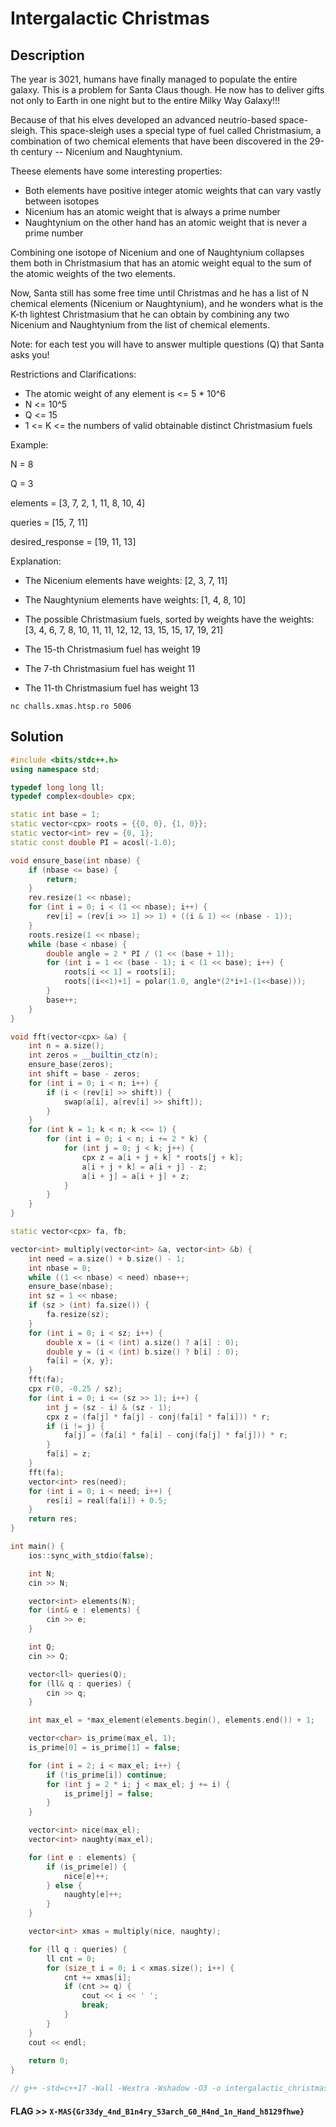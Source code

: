 # Intergalactic Christmas 

## Description

The year is 3021, humans have finally managed to populate the entire galaxy. This is a problem for Santa Claus though. He now has to deliver gifts not only to Earth in one night but to the entire Milky Way Galaxy!!!

Because of that his elves developed an advanced neutrio-based space-sleigh. This space-sleigh uses a special type of fuel called Christmasium, a combination of two chemical elements that have been discovered in the 29-th century -- Nicenium and Naughtynium.

Theese elements have some interesting properties:

- Both elements have positive integer atomic weights that can vary vastly between isotopes
- Nicenium has an atomic weight that is always a prime number
- Naughtynium on the other hand has an atomic weight that is never a prime number

Combining one isotope of Nicenium and one of Naughtynium collapses them both in Christmasium that has an atomic weight equal to the sum of the atomic weights of the two elements.

Now, Santa still has some free time until Christmas and he has a list of N chemical elements (Nicenium or Naughtynium), and he wonders what is the K-th lightest Christmasium that he can obtain by combining any two Nicenium and Naughtynium from the list of chemical elements.

Note: for each test you will have to answer multiple questions (Q) that Santa asks you!

Restrictions and Clarifications:

- The atomic weight of any element is <= 5 * 10^6
- N <= 10^5
- Q <= 15
- 1 <= K <= the numbers of valid obtainable distinct Christmasium fuels

Example:

N = 8

Q = 3

elements = [3, 7, 2, 1, 11, 8, 10, 4]

queries = [15, 7, 11]

desired_response = [19, 11, 13]

Explanation:

- The Nicenium elements have weights: [2, 3, 7, 11]

- The Naughtynium elements have weights: [1, 4, 8, 10]

- The possible Christmasium fuels, sorted by weights have the weights: [3, 4, 6, 7, 8, 10, 11, 11, 12, 12, 13, 15, 15, 17, 19, 21]

- The 15-th Christmasium fuel has weight 19

- The 7-th Christmasium fuel has weight 11

- The 11-th Christmasium fuel has weight 13

`nc challs.xmas.htsp.ro 5006`

## Solution 

```c++
#include <bits/stdc++.h>
using namespace std;

typedef long long ll;
typedef complex<double> cpx;

static int base = 1;
static vector<cpx> roots = {{0, 0}, {1, 0}};
static vector<int> rev = {0, 1};
static const double PI = acosl(-1.0);

void ensure_base(int nbase) {
    if (nbase <= base) {
        return;
    }
    rev.resize(1 << nbase);
    for (int i = 0; i < (1 << nbase); i++) {
        rev[i] = (rev[i >> 1] >> 1) + ((i & 1) << (nbase - 1));
    }
    roots.resize(1 << nbase);
    while (base < nbase) {
        double angle = 2 * PI / (1 << (base + 1));
        for (int i = 1 << (base - 1); i < (1 << base); i++) {
            roots[i << 1] = roots[i];
            roots[(i<<1)+1] = polar(1.0, angle*(2*i+1-(1<<base)));
        }
        base++;
    }
}

void fft(vector<cpx> &a) {
    int n = a.size();
    int zeros = __builtin_ctz(n);
    ensure_base(zeros);
    int shift = base - zeros;
    for (int i = 0; i < n; i++) {
        if (i < (rev[i] >> shift)) {
            swap(a[i], a[rev[i] >> shift]);
        }
    }
    for (int k = 1; k < n; k <<= 1) {
        for (int i = 0; i < n; i += 2 * k) {
            for (int j = 0; j < k; j++) {
                cpx z = a[i + j + k] * roots[j + k];
                a[i + j + k] = a[i + j] - z;
                a[i + j] = a[i + j] + z;
            }
        }
    }
}

static vector<cpx> fa, fb;

vector<int> multiply(vector<int> &a, vector<int> &b) {
    int need = a.size() + b.size() - 1;
    int nbase = 0;
    while ((1 << nbase) < need) nbase++;
    ensure_base(nbase);
    int sz = 1 << nbase;
    if (sz > (int) fa.size()) {
        fa.resize(sz);
    }
    for (int i = 0; i < sz; i++) {
        double x = (i < (int) a.size() ? a[i] : 0);
        double y = (i < (int) b.size() ? b[i] : 0);
        fa[i] = {x, y};
    }
    fft(fa);
    cpx r(0, -0.25 / sz);
    for (int i = 0; i <= (sz >> 1); i++) {
        int j = (sz - i) & (sz - 1);
        cpx z = (fa[j] * fa[j] - conj(fa[i] * fa[i])) * r;
        if (i != j) {
            fa[j] = (fa[i] * fa[i] - conj(fa[j] * fa[j])) * r;
        }
        fa[i] = z;
    }
    fft(fa);
    vector<int> res(need);
    for (int i = 0; i < need; i++) {
        res[i] = real(fa[i]) + 0.5;
    }
    return res;
}

int main() {
    ios::sync_with_stdio(false);

    int N;
    cin >> N;

    vector<int> elements(N);
    for (int& e : elements) {
        cin >> e;
    }

    int Q;
    cin >> Q;

    vector<ll> queries(Q);
    for (ll& q : queries) {
        cin >> q;
    }

    int max_el = *max_element(elements.begin(), elements.end()) + 1;

    vector<char> is_prime(max_el, 1);
    is_prime[0] = is_prime[1] = false;

    for (int i = 2; i < max_el; i++) {
        if (!is_prime[i]) continue;
        for (int j = 2 * i; j < max_el; j += i) {
            is_prime[j] = false;
        }
    }

    vector<int> nice(max_el);
    vector<int> naughty(max_el);

    for (int e : elements) {
        if (is_prime[e]) {
            nice[e]++;
        } else {
            naughty[e]++;
        }
    }

    vector<int> xmas = multiply(nice, naughty);

    for (ll q : queries) {
        ll cnt = 0;
        for (size_t i = 0; i < xmas.size(); i++) {
            cnt += xmas[i];
            if (cnt >= q) {
                cout << i << ' ';
                break;
            }
        }
    }
    cout << endl;
        
    return 0;
}

// g++ -std=c++17 -Wall -Wextra -Wshadow -O3 -o intergalactic_christmas intergalactic_christmas.cpp
```

#### **FLAG >>** `X-MAS{Gr33dy_4nd_B1n4ry_53arch_G0_H4nd_1n_Hand_h8129fhwe}`